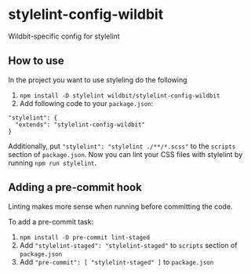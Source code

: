 # stylelint-config-wildbit
Wildbit-specific config for stylelint

## How to use

In the project you want to use styleling do the following

1. `npm install -D stylelint wildbit/stylelint-config-wildbit`
1. Add following code to your `package.json`:

```
"stylelint": {
  "extends": "stylelint-config-wildbit"
}
```

Additionally, put `"stylelint": "stylelint ./**/*.scss"` to the `scripts` section of `package.json`. Now you can lint your CSS files with stylelint by running `npm run stylelint`.

## Adding a pre-commit hook

Linting makes more sense when running before committing the code.

To add a pre-commit task:

1. `npm install -D pre-commit lint-staged`
2. Add `"stylelint-staged": "stylelint-staged"` to `scripts` section of `package.json`
3. Add `"pre-commit": [ "stylelint-staged" ]` to `package.json`



